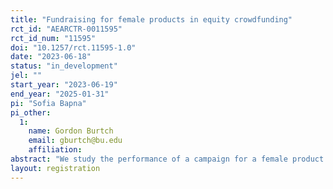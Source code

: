 ```yaml
---
title: "Fundraising for female products in equity crowdfunding"
rct_id: "AEARCTR-0011595"
rct_id_num: "11595"
doi: "10.1257/rct.11595-1.0"
date: "2023-06-18"
status: "in_development"
jel: ""
start_year: "2023-06-19"
end_year: "2025-01-31"
pi: "Sofia Bapna"
pi_other:
  1:
    name: Gordon Burtch
    email: gburtch@bu.edu
    affiliation: 
abstract: "We study the performance of a campaign for a female product that is raising capital through equity crowdfunding. We use interventions (described in the 'interventions' section) to see if the interventions change the crowdfunding performance. We examine heterogeneity by investor gender and experience."
layout: registration
---
```


